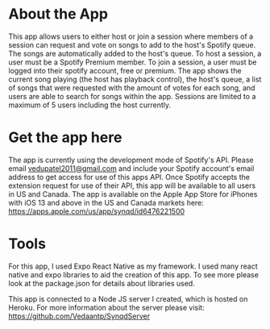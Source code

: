 # About the App
This app allows users to either host or join a session where members of a session can request and vote on
songs to add to the host's Spotify queue. The songs are automatically added to the host's queue. To host a session, 
a user must be a Spotify Premium member. To join a session, a user must be logged into their spotify account, free or 
premium. The app shows the current song playing (the host has playback control), the host's queue, a list of songs that were
requested with the amount of votes for each song, and users are able to search for songs within the app. Sessions are limited
to a maximum of 5 users including the host currently.

# Get the app here
The app is currently using the development mode of Spotify's API. Please email vedupatel2011@gmail.com and include your Spotify account's
email address to get access for use of this apps API. Once Spotify accepts the extension request for use of their API, this app will be available to all users in US and Canada.
The app is available on the Apple App Store for iPhones with iOS 13 and above in the US and Canada markets here:
https://apps.apple.com/us/app/synqd/id6476221500

# Tools
For this app, I used Expo React Native as my framework. I used many react native and expo libraries to aid
the creation of this app. To see more please look at the package.json for details about libraries used. 

This app is connected to a Node JS server I created, which is hosted on Heroku. For more information about the server please visit:
https://github.com/Vedaantp/SynqdServer
